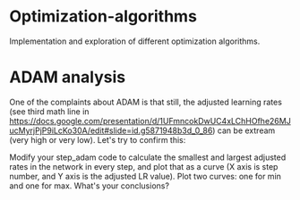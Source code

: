 # Optimization-algorithms
Implementation and exploration of different optimization algorithms.


# ADAM analysis
One of the complaints about ADAM is that still, the adjusted learning rates (see third math line in https://docs.google.com/presentation/d/1UFmncokDwUC4xLChHOfhe26MJucMyrjPjP9iLcKo30A/edit#slide=id.g5871948b3d_0_86) can be extream (very high or very low). Let's try to confirm this:

Modify your step_adam code to calculate the smallest and largest adjusted rates in the network in every step, and plot that as a curve (X axis is step number, and Y axis is the adjusted LR value). Plot two curves: one for min and one for max. What's your conclusions?
